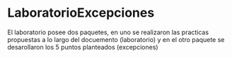 # LaboratorioExcepciones
El laboratorio posee dos paquetes, en uno se realizaron las practicas propuestas a lo largo del docuemento (laboratorio) y en el otro paquete se desarollaron los 5 puntos planteados (excepciones)
